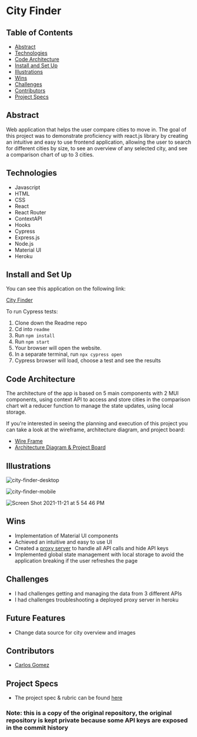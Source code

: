# City Finder

## Table of Contents

- [Abstract](#Abstract)
- [Technologies](#Technologies)
- [Code Architecture](#Code-Architecture)
- [Install and Set Up](#Install-and-Set-Up)
- [Illustrations](#Illustrations)
- [Wins](#Wins)
- [Challenges](#Challenges)
- [Contributors](#Contributors)
- [Project Specs](#Project-Specs)

## Abstract

Web application that helps the user compare cities to move in.
The goal of this project was to demonstrate proficiency with react.js library by creating an intuitive and easy to use frontend application, allowing the user to search for different cities by size, to see an overview of any selected city, and see a comparison chart of up to 3 cities.

## Technologies

- Javascript
- HTML
- CSS
- React
- React Router
- ContextAPI
- Hooks
- Cypress
- Express.js
- Node.js
- Material UI
- Heroku

## Install and Set Up

You can see this application on the following link:

[City Finder](https://city-finder-2107.herokuapp.com/)

To run Cypress tests:

1. Clone down the Readme repo
2. Cd into `readme`
3. Run `npm install`
4. Run `npm start`
5. Your browser will open the website.
6. In a separate terminal, run `npx cypress open`
7. Cypress browser will load, choose a test and see the results


## Code Architecture

The architecture of the app is based  on 5 main components with 2 MUI components, using context API to access and store cities in the comparison chart wit a reducer function to manage the state updates, using local storage. 

If you're interested in seeing the planning and execution of this project you can take a look at the wireframe, architecture diagram, and project board:

- [Wire Frame](https://www.figma.com/file/GcUUaJsUScjWSct2hHFCF8/City-Finder?node-id=0%3A1)
- [Architecture Diagram & Project Board](https://www.figma.com/file/S5YgTinblZQSlPs6GA3k2A/City-Finder?node-id=0%3A1)

## Illustrations
![city-finder-desktop](https://user-images.githubusercontent.com/81398850/141854319-2315f669-2e44-4ef5-b672-498a6fb11f81.gif)

![city-finder-mobile](https://user-images.githubusercontent.com/81398850/141854345-2383998b-ceb3-4755-a129-1dc2fe4166cd.gif)

![Screen Shot 2021-11-21 at 5 54 46 PM](https://user-images.githubusercontent.com/81398850/142787572-6b2c58e0-6e87-411f-a20b-2ed064868eda.png)


## Wins

- Implementation of Material UI components
- Achieved an intuitive and easy to use UI
- Created a [proxy server](https://github.com/karmacarlos/city-finder-server) to handle all API calls and hide API keys
- Implemented global state management with local storage to avoid the application breaking if the user refreshes the page

## Challenges

- I had challenges getting and managing the data from 3 different APIs
- I had challenges troubleshooting a deployed proxy server in heroku

## Future Features

- Change data source for city overview and images

## Contributors

- [Carlos Gomez](https://github.com/karmacarlos)

## Project Specs

- The project spec & rubric can be found [here](https://frontend.turing.edu/projects/module-3/showcase.html)

### Note: this is a copy of the original repository, the original repository is kept private because some API keys are exposed in the commit history
